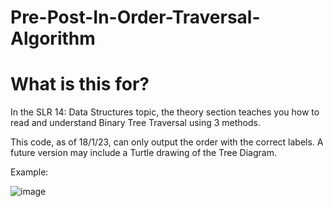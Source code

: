 # Pre-Post-In-Order-Traversal-Algorithm

# What is this for?
In the SLR 14: Data Structures topic, the theory section teaches you how to read and understand Binary Tree Traversal using 3 methods.

This code, as of 18/1/23, can only output the order with the correct labels.
A future version may include a Turtle drawing of the Tree Diagram.

Example:

![image](https://user-images.githubusercontent.com/74490542/213302904-3b10d6c0-896e-45df-babb-12c1621e9d7c.png)
